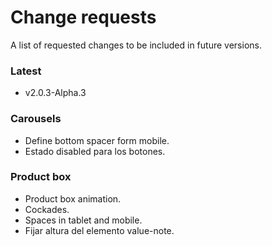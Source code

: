 # Change requests
A list of requested changes to be included in future versions.

### Latest 
* v2.0.3-Alpha.3

### Carousels
* Define bottom spacer form mobile.
* Estado disabled para los botones.

### Product box
* Product box animation.
* Cockades.
* Spaces in tablet and mobile.
* Fijar altura del elemento value-note.
